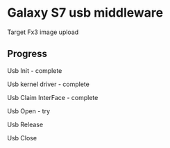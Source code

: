 # Galaxy S7 usb middleware 

Target Fx3 image upload



## Progress

Usb Init - complete

Usb kernel driver - complete

Usb Claim InterFace - complete

Usb Open - try

Usb Release

Usb Close